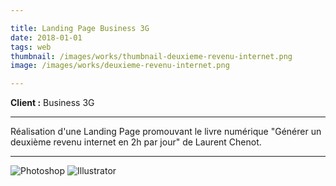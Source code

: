 ```yaml
---

title: Landing Page Business 3G
date: 2018-01-01
tags: web
thumbnail: /images/works/thumbnail-deuxieme-revenu-internet.png
image: /images/works/deuxieme-revenu-internet.png

---
```


**Client :** Business 3G

---

Réalisation d'une Landing Page promouvant le livre numérique "Générer un deuxième revenu internet en 2h par jour" de Laurent Chenot.

---

![Photoshop](/images/icons/photoshop.svg)
![Illustrator](/images/icons/illustrator.svg)
